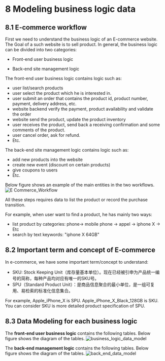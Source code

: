 # 8 Modeling business logic data

## 8.1 E-commerce workflow
First we need to understand the business logic of an E-commerce website. The Goal of a such website is to sell product.
In general, the business logic can be divided into two categories:
- Front-end user business logic
  
- Back-end site management logic
  
The front-end user business logic contains logic such as:
- user list/search products
- user select the product which he is interested in.
- user submit an order that contains the product id, product number, payment, delivery address, etc.
- website backend verify the payment, product availability and validate the order
- website send the product, update the product inventory
- user receives the product, send back a receiving confirmation and some comments of the product.
- user cancel order, ask for refund.
- Etc.

The back-end site management logic contains logic such as:
- add new products into the website
- create new event (discount on certain products)
- give coupons to users
- Etc.

Below figure shows an example of the main entities in the two workflows. 
![E Commerce_Workflow](https://raw.githubusercontent.com/pengfei99/DataLakeForECommerce/main/img/e_commerce_workflow.jpg)

All these steps requires data to list the product or record the purchase transition. 

For example, when user want to find a product, he has mainly two ways:
- list product by categories: phone-> mobile phone -> appel -> iphone X -> Etc
- search by text keywords: "iphone X 64GB"

## 8.2 Important term and concept of E-commerce

In e-commerce, we have some important term/concept to understand: 
- SKU: Stock Keeping Unit（库存量基本单位）。现在已经被引申为产品统一编号的简称，每种产品均对应有唯一的SKU号。
- SPU（Standard Product Unit）：是商品信息聚合的最小单位，是一组可复用、易检索的标准化信息集合。

For example, Apple_iPhone_X is SPU. Apple_iPhone_X_Black_128GB is SKU. You can consider SKU is more detailed
product specification of SPU.



## 8.3 Data Modeling for each business logic

The **front-end user business logic** contains the following tables. Below figure shows the diagram of the tables.
![business_logic_data_model](https://raw.githubusercontent.com/pengfei99/DataLakeForECommerce/main/img/business_logic_data_model.PNG)

The **back-end management logic** contains the following tables. Below figure shows the diagram of the tables.
![back_end_data_model](https://raw.githubusercontent.com/pengfei99/DataLakeForECommerce/main/img/back_end_data_model.PNG)

